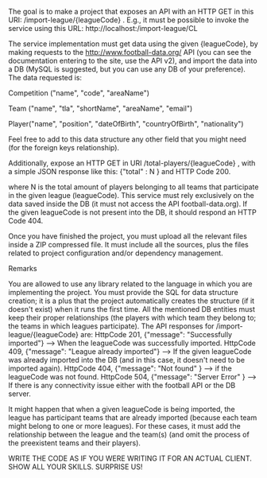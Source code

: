 The goal is to make a project that exposes an API with an HTTP GET in this URI: /import-league/{leagueCode} . E.g., it must be possible to invoke the service using this URL:
http://localhost:<port>/import-league/CL

 

The service implementation must get data using the given {leagueCode}, by making requests to the http://www.football-data.org/ API (you can see the documentation entering to the site, use the API v2),  and import the data into a DB (MySQL is suggested, but you can use any DB of your preference). The data requested is:

Competition ("name", "code", "areaName")

Team ("name", "tla", "shortName", "areaName", "email")

Player("name", "position", "dateOfBirth", "countryOfBirth", "nationality")

 

Feel free to add to this data structure any other field that you might need (for the foreign keys relationship).

 

Additionally, expose an HTTP GET in URI /total-players/{leagueCode}  , with a simple JSON response like this:
{"total" : N } and HTTP Code 200.

where N is the total amount of players belonging to all teams that participate in the given league (leagueCode). This service must rely exclusively on the data saved inside the DB (it must not access the API football-data.org). If the given leagueCode is not present into the DB, it should respond an HTTP Code 404.

 

Once you have finished the project, you must upload all the relevant files inside a ZIP compressed file. It must include all the sources, plus the files related to project configuration and/or dependency management. 

 

Remarks

 

You are allowed to use any library related to the language in which you are implementing the project.
You must provide the SQL for data structure creation; it is a plus that the project automatically creates the structure (if it doesn't exist) when it runs the first time.
All the mentioned DB entities must keep their proper relationships (the players with which team they belong to; the teams in which leagues participate).
The API responses for /import-league/{leagueCode} are:
 HttpCode 201, {"message": "Successfully imported"} --> When the leagueCode was successfully imported.
 HttpCode 409, {"message": "League already imported"} --> If the given leagueCode was already imported into the DB (and in this case, it doesn't need to be imported again).
 HttpCode 404, {"message": "Not found" } --> if the leagueCode was not found.
 HttpCode 504, {"message": "Server Error" } --> If there is any connectivity issue either with the football API or the DB server.
 

It might happen that when a given leagueCode is being imported, the league has participant teams that are already imported (because each team might belong to one or more leagues). For these cases, it must add the relationship between the league and the team(s) (and omit the process of the preexistent teams and their players).
 

WRITE THE CODE AS IF YOU WERE WRITING IT FOR AN ACTUAL CLIENT. SHOW ALL YOUR SKILLS. SURPRISE US!